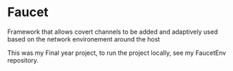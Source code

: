 # Faucet
Framework that allows covert channels to be added and adaptively used based on the network environement around the host

This was my Final year project, to run the project locally, see my FaucetEnv repository.
